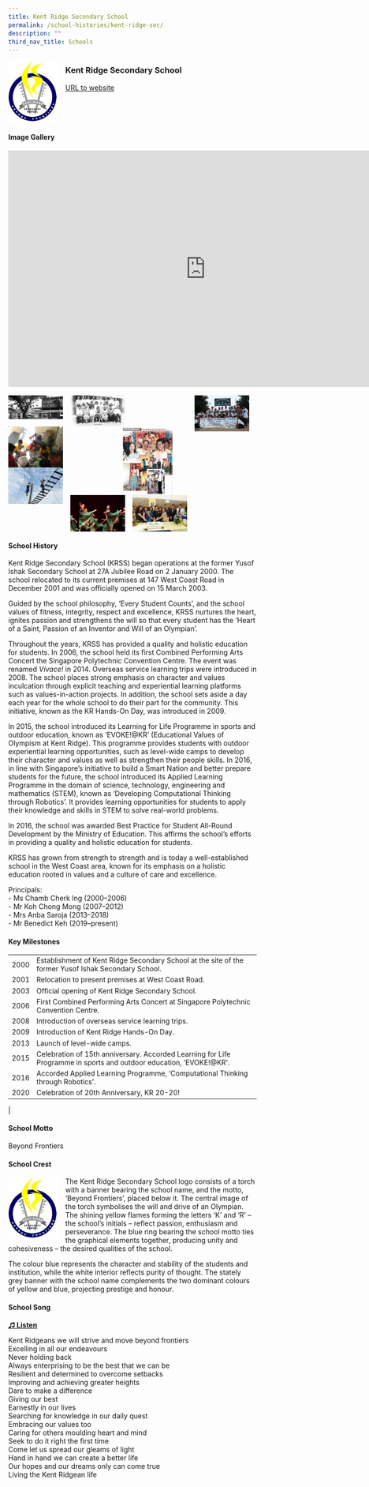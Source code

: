 ```yaml
---
title: Kent Ridge Secondary School
permalink: /school-histories/kent-ridge-sec/
description: ""
third_nav_title: Schools
---
```

<img align="left" style="width:20%;margin-right:15px;" src="/images/kentridgesec1.png">

### **Kent Ridge Secondary School**
[URL to website](https://www.kentridgesec.moe.edu.sg/)

<br clear="left">

#### **Image Gallery**
<iframe src="https://docs.google.com/presentation/d/e/2PACX-1vTuaY_G8fe_P1wKghlmVpxYuC3VrXceJOyi5lxLeB1yKSHG9W5PEmQkcCYFUgyk9_376_PlmV_AINvQ/embed?start=false&amp;loop=true&amp;delayms=5000" frameborder="0" width="800" height="479" allowfullscreen="true"></iframe>

<p><a href="/images/kentridgesec2.jpg">  
<img align="left" style="width:22%;margin-right:15px;" src="/images/kentridgesec2.jpg">
</a></p>

<p><a href="/images/kentridgesec3.jpg">  
<img align="left" style="width:22%;margin-right:15px;" src="/images/kentridgesec3.jpg">
</a></p>

<p><a href="/images/kentridgesec5.jpg">  
<img align="right" style="width:22%;margin-right:15px;" src="/images/kentridgesec5.jpg">
</a></p>

<p><a href="/images/kentridgesec4.jpg">  
<img align="right" style="width:20%;margin-right:45px;" src="/images/kentridgesec4.jpg">
</a></p>

<p><a href="/images/kentridgesec6.jpg">  
<img align="left" style="width:22%;margin-right:15px;" src="/images/kentridgesec6.jpg">
</a></p>

<p><a href="/images/kentridgesec7.jpg">  
<img align="left" style="width:22%;margin-right:15px;" src="/images/kentridgesec7.jpg">
</a></p>

<p><a href="/images/kentridgesec9.jpg">  
<img align="left" style="width:22%;margin-right:15px;" src="/images/kentridgesec9.jpg">
</a></p>

<p><a href="/images/kentridgesec8.jpg">  
<img align="left" style="width:22%;margin-right:15px;" src="/images/kentridgesec8.jpg">
</a></p>

<br clear="left">

#### **School History**
Kent Ridge Secondary School (KRSS) began operations at the former Yusof Ishak Secondary School at 27A Jubilee Road on 2 January 2000. The school relocated to its current premises at 147 West Coast Road in December 2001 and was officially opened on 15 March 2003.

Guided by the school philosophy, ‘Every Student Counts’, and the school values of fitness, integrity, respect and excellence, KRSS nurtures the heart, ignites passion and strengthens the will so that every student has the ‘Heart of a Saint, Passion of an Inventor and Will of an Olympian’.

Throughout the years, KRSS has provided a quality and holistic education for students. In 2006, the school held its first Combined Performing Arts Concert the Singapore Polytechnic Convention Centre. The event was renamed&nbsp;_Vivace!_&nbsp;in 2014. Overseas service learning trips were introduced in 2008. The school places strong emphasis on character and values inculcation through explicit teaching and experiential learning platforms such as values-in-action projects. In addition, the school sets aside a day each year for the whole school to do their part for the community. This initiative, known as the KR Hands-On Day, was introduced in 2009.

In 2015, the school introduced its Learning for Life Programme in sports and outdoor education, known as ‘EVOKE!@KR’ (Educational Values of Olympism at Kent Ridge). This programme provides students with outdoor experiential learning opportunities, such as level-wide camps to develop their character and values as well as strengthen their people skills. In 2016, in line with Singapore’s initiative to build a Smart Nation and better prepare students for the future, the school introduced its Applied Learning Programme in the domain of science, technology, engineering and mathematics (STEM), known as ‘Developing Computational Thinking through Robotics’. It provides learning opportunities for students to apply their knowledge and skills in STEM to solve real-world problems.

In 2016, the school was awarded Best Practice for Student All-Round Development by the Ministry of Education. This affirms the school’s efforts in providing a quality and holistic education for students.

KRSS has grown from strength to strength and is today a well-established school in the West Coast area, known for its emphasis on a holistic education rooted in values and a culture of care and excellence.

Principals:<br>
\- Ms Chamb Cherk Ing (2000–2006)<br>
\- Mr Koh Chong Mong (2007–2012)<br>
\- Mrs Anba Saroja (2013–2018)<br>
\- Mr Benedict Keh (2019–present)

#### **Key Milestones**

|  |  |
|:---:|---|
| 2000 | Establishment of Kent Ridge Secondary School at the site of the former Yusof Ishak Secondary School. |
| 2001 | Relocation to present premises at West Coast Road. |
| 2003 | Official opening of Kent Ridge Secondary School. |
| 2006 | First Combined Performing Arts Concert at Singapore Polytechnic Convention Centre. |
| 2008 | Introduction of overseas service learning trips. |
| 2009 | Introduction of Kent Ridge Hands-On Day. |
| 2013 | Launch of level-wide camps. |
| 2015 | Celebration of 15th anniversary. Accorded Learning for Life Programme in sports and outdoor education, ‘EVOKE!@KR’. |
| 2016 | Accorded Applied Learning Programme, ‘Computational Thinking through Robotics’. |
| 2020 | Celebration of 20th Anniversary, KR 20-20! |
|

#### **School Motto**
Beyond Frontiers

#### **School Crest**
<img align="left" style="width:20%;margin-right:15px;" src="/images/kentridgesec1.png">

The Kent Ridge Secondary School logo consists of a torch with a banner bearing the school name, and the motto, ‘Beyond Frontiers’, placed below it. The central image of the torch symbolises the will and drive of an Olympian. The shining yellow flames forming the letters ‘K’ and ‘R’ – the school’s initials – reflect passion, enthusiasm and perseverance. The blue ring bearing the school motto ties the graphical elements together, producing unity and cohesiveness – the desired qualities of the school.

The colour blue represents the character and stability of the students and institution, while the white interior reflects purity of thought. The stately grey banner with the school name complements the two dominant colours of yellow and blue, projecting prestige and honour.

#### **School Song**
<a target="\_blank" href="https://drive.google.com/file/d/17Gexq2Tlv87Ci5l6Etco13CG14XpKHB-/view?usp=share_link">**♫ Listen**</a>

Kent Ridgeans we will strive and move beyond frontiers<br>
Excelling in all our endeavours<br>
Never holding back<br>
Always enterprising to be the best that we can be<br>
Resilient and determined to overcome setbacks<br>
Improving and achieving greater heights<br>
Dare to make a difference<br>
Giving our best<br>
Earnestly in our lives<br>
Searching for knowledge in our daily quest<br>
Embracing our values too<br>
Caring for others moulding heart and mind<br>
Seek to do it right the first time<br>
Come let us spread our gleams of light<br>
Hand in hand we can create a better life<br>
Our hopes and our dreams only can come true<br>
Living the Kent Ridgean life